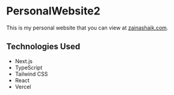 # PersonalWebsite2

This is my personal website that you can view at [zainashaik.com](https://zainashaik.com).

## Technologies Used

- Next.js
- TypeScript
- Tailwind CSS
- React
- Vercel